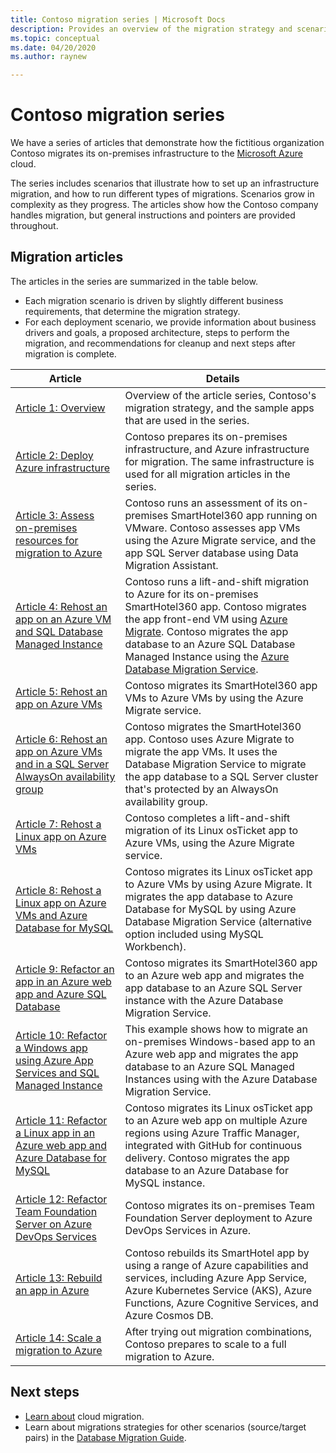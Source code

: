 ```yaml
---
title: Contoso migration series | Microsoft Docs
description: Provides an overview of the migration strategy and scenarios used by Contoso to migrate their on-premises datacenter to Azure.
ms.topic: conceptual
ms.date: 04/20/2020
ms.author: raynew

---
```

# Contoso migration series


We have a series of articles that demonstrate how the fictitious organization Contoso migrates its on-premises infrastructure to the [Microsoft Azure](https://azure.microsoft.com/overview/what-is-azure/) cloud. 

The series includes scenarios that illustrate how to set up an infrastructure migration, and how to run different types of migrations. Scenarios grow in complexity as they progress. The articles show how the Contoso company handles migration, but general instructions and pointers are provided throughout.

## Migration articles

The articles in the series are summarized in the table below.  

- Each migration scenario is driven by slightly different business requirements, that determine the migration strategy.
- For each deployment scenario, we provide information about business drivers and goals, a proposed architecture, steps to perform the migration, and recommendations for cleanup and next steps after migration is complete.


**Article** | **Details** 
--- | --- 
[Article 1: Overview](https://docs.microsoft.com/azure/architecture/cloud-adoption/migrate/azure-best-practices/contoso-migration-overview) | Overview of the article series, Contoso's migration strategy, and the sample apps that are used in the series. 
[Article 2: Deploy Azure infrastructure](https://docs.microsoft.com/azure/architecture/cloud-adoption/migrate/azure-best-practices/contoso-migration-infrastructure) | Contoso prepares its on-premises infrastructure, and Azure infrastructure for migration. The same infrastructure is used for all migration articles in the series. 
[Article 3: Assess on-premises resources for migration to Azure](https://docs.microsoft.com/azure/cloud-adoption-framework/migrate/azure-migration-guide/assess?tabs=Tools)  | Contoso runs an assessment of its on-premises SmartHotel360 app running on VMware. Contoso assesses app VMs using the Azure Migrate service, and the app SQL Server database using Data Migration Assistant.
[Article 4: Rehost an app on an Azure VM and SQL Database Managed Instance](https://docs.microsoft.com/azure/architecture/cloud-adoption/migrate/azure-best-practices/contoso-migration-rehost-vm-sql-managed-instance) | Contoso runs a lift-and-shift migration to Azure for its on-premises SmartHotel360 app. Contoso migrates the app front-end VM using [Azure Migrate](https://docs.microsoft.com/azure/migrate/migrate-services-overview). Contoso migrates the app database to an Azure SQL Database Managed Instance using the [Azure Database Migration Service](https://docs.microsoft.com/azure/dms/dms-overview).
[Article 5: Rehost an app on Azure VMs](https://docs.microsoft.com/azure/architecture/cloud-adoption/migrate/azure-best-practices/contoso-migration-rehost-vm) | Contoso migrates its SmartHotel360 app VMs to Azure VMs by using the Azure Migrate service. 
[Article 6: Rehost an app on Azure VMs and in a  SQL Server AlwaysOn availability group](https://docs.microsoft.com/azure/architecture/cloud-adoption/migrate/azure-best-practices/contoso-migration-rehost-vm-sql-ag) |Contoso migrates the SmartHotel360 app. Contoso uses Azure Migrate to migrate the app VMs. It uses the Database Migration Service to migrate the app database to a SQL Server cluster that's protected by an AlwaysOn availability group. 
[Article 7: Rehost a Linux app on Azure VMs](https://docs.microsoft.com/azure/architecture/cloud-adoption/migrate/azure-best-practices/contoso-migration-rehost-linux-vm) | Contoso completes a lift-and-shift migration of its Linux osTicket app to Azure VMs, using the Azure Migrate service.
[Article 8: Rehost a Linux app on Azure VMs and Azure Database for MySQL](https://docs.microsoft.com/azure/architecture/cloud-adoption/migrate/azure-best-practices/contoso-migration-rehost-linux-vm-mysql) | Contoso migrates its Linux osTicket app to Azure VMs by using Azure Migrate. It migrates the app database to Azure Database for MySQL by using Azure Database Migration Service (alternative option included using MySQL Workbench).
[Article 9: Refactor an app in an Azure web app and Azure SQL Database](https://docs.microsoft.com/azure/architecture/cloud-adoption/migrate/azure-best-practices/contoso-migration-refactor-web-app-sql) | Contoso migrates its SmartHotel360 app to an Azure web app and migrates the app database to an Azure SQL Server instance with the Azure Database Migration Service.
[Article 10: Refactor a Windows app using Azure App Services and SQL Managed Instance](https://docs.microsoft.com/azure/cloud-adoption-framework/migrate/azure-best-practices/contoso-migration-refactor-web-app-sql-managed-instance) | This example shows how to migrate an on-premises Windows-based app to an Azure web app and migrates the app database to an Azure SQL Managed Instances using with the Azure Database Migration Service.
[Article 11: Refactor a Linux app in an Azure web app and Azure Database for MySQL](https://docs.microsoft.com/azure/architecture/cloud-adoption/migrate/azure-best-practices/contoso-migration-refactor-linux-app-service-mysql) | Contoso migrates its Linux osTicket app to an Azure web app on multiple Azure regions using Azure Traffic Manager, integrated with GitHub for continuous delivery. Contoso migrates the app database to an Azure Database for MySQL instance. 
[Article 12: Refactor Team Foundation Server on Azure DevOps Services](https://docs.microsoft.com/azure/architecture/cloud-adoption/migrate/azure-best-practices/contoso-migration-tfs-vsts) | Contoso migrates its on-premises Team Foundation Server deployment to Azure DevOps Services in Azure.
[Article 13: Rebuild an app in Azure](https://docs.microsoft.com/azure/architecture/cloud-adoption/migrate/azure-best-practices/contoso-migration-rebuild) | Contoso rebuilds its SmartHotel app by using a range of Azure capabilities and services, including Azure App Service, Azure Kubernetes Service (AKS), Azure Functions, Azure Cognitive Services, and Azure Cosmos DB.
[Article 14: Scale a migration to Azure](https://docs.microsoft.com/azure/architecture/cloud-adoption/migrate/azure-best-practices/contoso-migration-scale) | After trying out migration combinations, Contoso prepares to scale to a full migration to Azure.



## Next steps

- [Learn about](https://docs.microsoft.com/azure/architecture/cloud-adoption/migrate/) cloud migration.
- Learn about migrations strategies for other scenarios (source/target pairs) in the [Database Migration Guide](https://datamigration.microsoft.com/).

